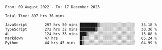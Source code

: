 
<!--START_SECTION:waka-->

```txt
From: 09 August 2022 - To: 17 December 2023

Total Time: 897 hrs 36 mins

JavaScript        297 hrs 50 mins ████████▒░░░░░░░░░░░░░░░░   33.18 %
TypeScript        272 hrs 32 mins ███████▓░░░░░░░░░░░░░░░░░   30.36 %
AL                124 hrs 33 mins ███▒░░░░░░░░░░░░░░░░░░░░░   13.88 %
Markdown          47 hrs          █▒░░░░░░░░░░░░░░░░░░░░░░░   05.24 %
Python            44 hrs 45 mins  █▒░░░░░░░░░░░░░░░░░░░░░░░   04.99 %
```

<!--END_SECTION:waka-->











